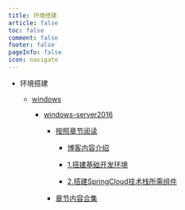```yaml
---
title: 环境搭建
article: false
toc: false
comment: false
footer: false
pageInfo: false
icon: navigate
---
```


- 环境搭建

    - <a class="breadcrumb-link" href="windows">windows</a>

        - <a class="breadcrumb-link" href="windows/windows-server2016">windows-server2016</a>

            - <a class="breadcrumb-link" href="windows/windows-server2016/shardings">按照章节阅读</a>


                - <a class="breadcrumb-link" href="windows/windows-server2016/shardings/windows-server2016-chapter-0.博客内容介绍.html">博客内容介绍</a>

                - <a class="breadcrumb-link" href="windows/windows-server2016/shardings/windows-server2016-chapter-1.搭建基础开发环境.html">1.搭建基础开发环境</a>

                - <a class="breadcrumb-link" href="windows/windows-server2016/shardings/windows-server2016-chapter-2.搭建SpringCloud技术栈所需组件.html">2.搭建SpringCloud技术栈所需组件</a>

            - <a class="breadcrumb-link" href="windows/windows-server2016/windows-server2016.html#intro">章节内容合集</a>
